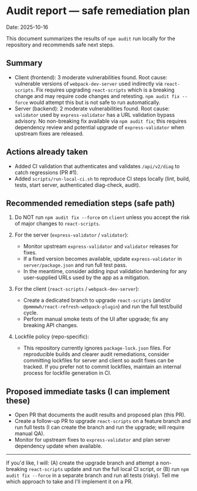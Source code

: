 # Audit report — safe remediation plan

Date: 2025-10-16

This document summarizes the results of `npm audit` run locally for the repository and recommends safe next steps.

## Summary

- Client (frontend): 3 moderate vulnerabilities found. Root cause: vulnerable versions of `webpack-dev-server` used indirectly via `react-scripts`. Fix requires upgrading `react-scripts` which is a breaking change and may require code changes and retesting. `npm audit fix --force` would attempt this but is not safe to run automatically.
- Server (backend): 2 moderate vulnerabilities found. Root cause: `validator` used by `express-validator` has a URL validation bypass advisory. No non-breaking fix available via `npm audit fix`; this requires dependency review and potential upgrade of `express-validator` when upstream fixes are released.

## Actions already taken

- Added CI validation that authenticates and validates `/api/v2/diag` to catch regressions (PR #1).
- Added `scripts/run-local-ci.sh` to reproduce CI steps locally (lint, build, tests, start server, authenticated diag-check, audit).

## Recommended remediation steps (safe path)

1. Do NOT run `npm audit fix --force` on `client` unless you accept the risk of major changes to `react-scripts`.

2. For the server (`express-validator` / `validator`):
   - Monitor upstream `express-validator` and `validator` releases for fixes.
   - If a fixed version becomes available, update `express-validator` in `server/package.json` and run full test pass.
   - In the meantime, consider adding input validation hardening for any user-supplied URLs used by the app as a mitigation.

3. For the client (`react-scripts` / `webpack-dev-server`):
   - Create a dedicated branch to upgrade `react-scripts` (and/or `@pmmmwh/react-refresh-webpack-plugin`) and run the full test/build cycle.
   - Perform manual smoke tests of the UI after upgrade; fix any breaking API changes.

4. Lockfile policy (repo-specific):
   - This repository currently ignores `package-lock.json` files. For reproducible builds and clearer audit remediations, consider committing lockfiles for server and client so audit fixes can be tracked. If you prefer not to commit lockfiles, maintain an internal process for lockfile generation in CI.

## Proposed immediate tasks (I can implement these)

- Open PR that documents the audit results and proposed plan (this PR).
- Create a follow-up PR to upgrade `react-scripts` on a feature branch and run full tests (I can create the branch and run the upgrade; will require manual QA).
- Monitor for upstream fixes to `express-validator` and plan server dependency update when available.

---
If you'd like, I will: (A) create the upgrade branch and attempt a non-breaking `react-scripts` update and run the full local CI script, or (B) run `npm audit fix --force` in a separate branch and run all tests (risky). Tell me which approach to take and I'll implement it on a PR.
